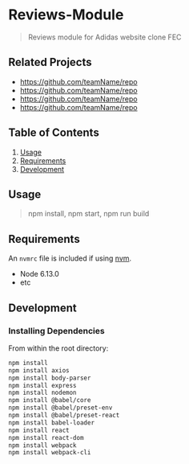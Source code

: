# Reviews-Module

> Reviews module for Adidas website clone FEC

## Related Projects

- https://github.com/teamName/repo
- https://github.com/teamName/repo
- https://github.com/teamName/repo
- https://github.com/teamName/repo

## Table of Contents

1. [Usage](#Usage)
1. [Requirements](#requirements)
1. [Development](#development)

## Usage

> npm install, npm start, npm run build

## Requirements

An `nvmrc` file is included if using [nvm](https://github.com/creationix/nvm).

- Node 6.13.0
- etc

## Development

### Installing Dependencies

From within the root directory:

```sh
npm install
npm install axios
npm install body-parser
npm install express
npm install nodemon
npm install @babel/core
npm install @babel/preset-env
npm install @babel/preset-react
npm install babel-loader
npm install react
npm install react-dom
npm install webpack
npm install webpack-cli
```
